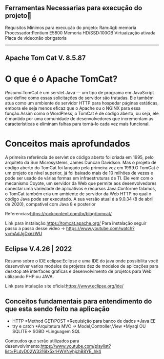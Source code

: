 ## Ferramentas Necessarias para execução do projeto🏴

Requisitos Minimos para execução do projeto:
Ram:4gb memoria
Processador:Pentium E5800
Memoria HD/SSD:100GB 
Virtuaização ativada
Placa de video:não obrigatoria

-------------------------------------------------------------------------------------------------------

## Apache Tom Cat V. 8.5.87

# O que é o  Apache TomCat?

*Resumo*:TomCat é um servlet Java — um tipo de programa em JavaScript que define como essas solicitações de servidor são tratadas. Ele também atua como um ambiente de servidor HTTP para hospedar páginas estáticas, embora ele seja menos eficaz que o Apache ou o NGINX para essa função.Assim como o WordPress, o TomCat é de código aberto, ou seja, ele é mantido por uma comunidade de desenvolvedores que incrementam as características e eliminam falhas para torná-lo cada vez mais funcional.


# Conceitos mais aprofundados

A primeira referência de servlet de código aberto foi criada em 1995, pelo arquiteto da Sun Microsystems, James Duncan Davidson. Mas o projeto de código aberto do TomCat foi lançado pela primeira vez em 1999.O TomCat é um projeto de nível superior, já foi baixado mais de 10 milhões de vezes e pode ser usado de várias formas em infraestruturas de TI. Ele vem com o mecanismo Coyote, um servidor da Web que permite aos desenvolvedores conectar uma variedade de aplicativos e recursos Java.Conforme falamos, o TomCat também cria um ambiente de servidor da Web HTTP no qual o código Java pode ser executado. A sua versão atual é a 9.0.34 (8 de abril de 2020), compatível com Java 8 e posterior

Referencias:https://rockcontent.com/br/blog/tomcat/


Link para instalação:https://tomcat.apache.org/
Para instalação seguir passo a passo desse video -> https://www.youtube.com/watch?v=mAdJgDxezWU

## Eclipse V.4.26 | 2022

Resumo sobre o IDE eclipse:Eclipse e uma IDE  do java onde possibilita você desenvolver varios modelos de projetos dez de modelos de aplicações para desktop até interfaces graficas e desenvolvimento de projetos para Web utilizando PHP ou JAVA.

Link para intalação site oficial:https://www.eclipse.org/ide/

## Conceitos fundamentais para entendimento do que esta sendo feito na aplicação

* HTTP
*Method GET/POST 
*Requisição para banco de dados 
*Java EE
* try e catch 
*Arquitetura MVC -> Model,Controller,View
*Mysql OU SQLITE-> SGBD
*Linguagem SQL


Conteudos que serão utilizados para desenvolvimento:https://www.youtube.com/playlist?list=PLdvD02W3316Ix5xrHWVNyhjchB8YE_hk4

